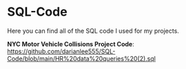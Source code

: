 # SQL-Code

Here you can find all of the SQL code I used for my projects.

**NYC Motor Vehicle Collisions Project Code**: https://github.com/darianlee555/SQL-Code/blob/main/HR%20data%20queries%20(2).sql

